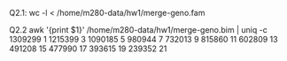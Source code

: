 Q2.1:
wc -l < /home/m280-data/hw1/merge-geno.fam

Q2.2
awk '{print $1}' /home/m280-data/hw1/merge-geno.bim | uniq -c
1309299 1
1215399 3
1090185 5
 980944 7
 732013 9
 815860 11
 602809 13
 491208 15
 477990 17
 393615 19
 239352 21
